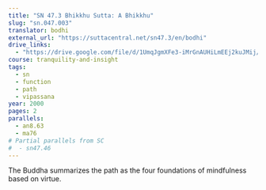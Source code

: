 ```yaml
---
title: "SN 47.3 Bhikkhu Sutta: A Bhikkhu"
slug: "sn.047.003"
translator: bodhi
external_url: "https://suttacentral.net/sn47.3/en/bodhi"
drive_links:
  - "https://drive.google.com/file/d/1UmqJgmXFe3-iMrGnAUHiLmEEj2kuJMij/view?usp=drivesdk"
course: tranquility-and-insight
tags:
  - sn
  - function
  - path
  - vipassana
year: 2000
pages: 2
parallels:
  - an8.63
  - ma76
# Partial parallels from SC
#  - sn47.46
---
```


The Buddha summarizes the path as the four foundations of mindfulness based on virtue.

